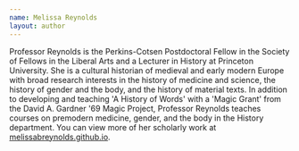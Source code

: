 ```yaml
---
name: Melissa Reynolds
layout: author
---
```

Professor Reynolds is the Perkins-Cotsen Postdoctoral Fellow in the Society of Fellows in the Liberal Arts and a Lecturer in History at Princeton University. She is a cultural historian of medieval and early modern Europe with broad research interests in the history of medicine and science, the history of gender and the body, and the history of material texts. In addition to developing and teaching 'A History of Words' with a 'Magic Grant' from the David A. Gardner '69 Magic Project, Professor Reynolds teaches courses on premodern medicine, gender, and the body in the History department. You can view more of her scholarly work at [melissabreynolds.github.io](https://melissabreynolds.github.io).
